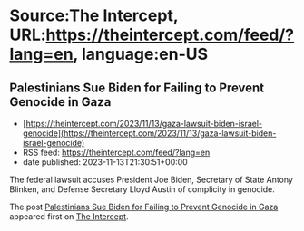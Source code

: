 # Source:The Intercept, URL:https://theintercept.com/feed/?lang=en, language:en-US

## Palestinians Sue Biden for Failing to Prevent Genocide in Gaza
 - [https://theintercept.com/2023/11/13/gaza-lawsuit-biden-israel-genocide](https://theintercept.com/2023/11/13/gaza-lawsuit-biden-israel-genocide)
 - RSS feed: https://theintercept.com/feed/?lang=en
 - date published: 2023-11-13T21:30:51+00:00

<p>The federal lawsuit accuses President Joe Biden, Secretary of State Antony Blinken, and Defense Secretary Lloyd Austin of complicity in genocide.</p>
<p>The post <a href="https://theintercept.com/2023/11/13/gaza-lawsuit-biden-israel-genocide/" rel="nofollow">Palestinians Sue Biden for Failing to Prevent Genocide in Gaza</a> appeared first on <a href="https://theintercept.com" rel="nofollow">The Intercept</a>.</p>

